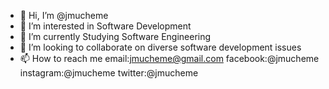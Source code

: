 - 👋 Hi, I’m @jmucheme
- 👀 I’m interested in Software Development
- 🌱 I’m currently Studying Software Engineering
- 💞️ I’m looking to collaborate on diverse software development issues
- 📫 How to reach me email:jmucheme@gmail.com facebook:@jmucheme instagram:@jmucheme twitter:@jmucheme  

<!---
jmucheme/jmucheme is a ✨ special ✨ repository because its `README.md` (this file) appears on your GitHub profile.
You can click the Preview link to take a look at your changes.
--->
